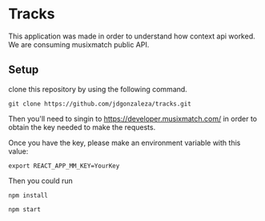 # Tracks

This application was made in order to understand how context api worked.
We are consuming musixmatch public API.

## Setup

clone this repository by using the following command.

`git clone https://github.com/jdgonzaleza/tracks.git`

Then you'll need to singin to https://developer.musixmatch.com/ in order to obtain the key needed to make the requests.

Once you have the key, please make an environment variable with this value:

`export REACT_APP_MM_KEY=YourKey`

Then you could run

`npm install`

`npm start`

